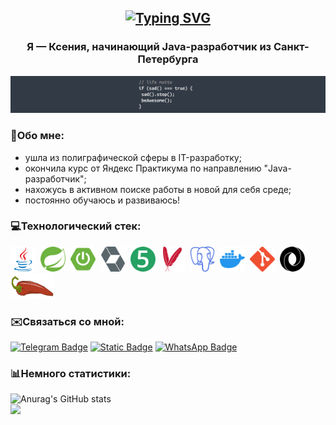 <h2 align="center">
  <a href="https://git.io/typing-svg"><img src="https://readme-typing-svg.demolab.com?font=Pixelify+Sans&size=40&pause=1000&color=801DF7&center=true&vCenter=true&width=435&lines=Hello%2C+world!" alt="Typing SVG" /></a>
</h2>

<h3 align="center"><b>Я — Ксения, начинающий Java-разработчик из Санкт-Петербурга</b></h3>

<div style="text-align: center;">

![](https://github.com/pursecookie/pursecookie/blob/main/qwqw.png)

</div>

### 🎈Обо мне:
* ушла из полиграфической сферы в IT-разработку;
* окончила курс от Яндекс Практикума по направлению "Java-разработчик";
* нахожусь в активном поиске работы в новой для себя среде;
* постоянно обучаюсь и развиваюсь!

### 💻Технологический стек:
<div>
<img src="https://github.com/pursecookie/pursecookie/blob/main/icons/java-original.svg" title="JAVA 11" width="40" height="40"/>&nbsp
<img src="https://github.com/pursecookie/pursecookie/blob/main/icons/spring-color.svg" title="SPRING FRAMEWORK" width="40" height="40"/>&nbsp
<img src="https://github.com/pursecookie/pursecookie/blob/main/icons/springboot-color.svg" title="SPRING BOOT" width="40" height="40"/>&nbsp
<img src="https://github.com/pursecookie/pursecookie/blob/main/icons/hibernate-color.svg" title="HIBERNATE ORM" width="40" height="40"/>&nbsp
<img src="https://github.com/pursecookie/pursecookie/blob/main/icons/junit5-color.svg" title="JUNIT 5" width="40" height="40"/>&nbsp
<img src="https://github.com/pursecookie/pursecookie/blob/main/icons/apachemaven-color.svg" title="APACHE MAVEN" width="40" height="40"/>&nbsp
<img src="https://github.com/pursecookie/pursecookie/blob/main/icons/postgresql-color.svg" title="POSTGRESQL" width="40" height="40"/>&nbsp
<img src="https://github.com/pursecookie/pursecookie/blob/main/icons/docker-color.svg" title="DOCKER" width="40" height="40"/>&nbsp
<img src="https://github.com/pursecookie/pursecookie/blob/main/icons/git-color.svg" title="GIT" width="40" height="40"/>&nbsp
<img src="https://github.com/pursecookie/pursecookie/blob/main/icons/json-color.svg" title="JSON API" width="40" height="40"/>&nbsp
<img src="https://github.com/pursecookie/pursecookie/blob/main/icons/lombok.svg" title="LOMBOK" width="70" height="40"/>&nbsp
</div>

### ✉️Связаться со мной:
[![Telegram Badge](https://img.shields.io/badge/-@xeviaara-2CA5E0?style=for-the-badge&logo=telegram&logoColor=white&link=https://t.me/xeviaara)](https://t.me/xeviaara)
[![Static Badge](https://img.shields.io/badge/-pursecookie%40yandex.ru-ffcc00?style=for-the-badge&logo=maildotru&logoColor=white&link=mailto:pursecookie@yandex.ru)](mailto:pursecookie@yandex.ru)
[![WhatsApp Badge](https://img.shields.io/badge/-+79817795162-25D366?style=for-the-badge&logo=whatsapp&logoColor=white&link=https://wa.clck.bar/79817795162)](https://wa.clck.bar/79817795162)

### 📊Немного статистики:
![Anurag's GitHub stats](https://github-readme-stats.vercel.app/api?username=pursecookie&show_icons=true&theme=nord)
<br />
![](https://komarev.com/ghpvc/?username=pursecookie&color=blueviolet&style=for-the-badge)

